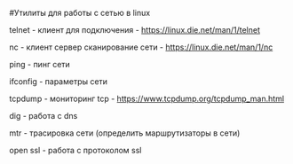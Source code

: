 #Утилиты для работы с сетью в linux

telnet - клиент для подключения - https://linux.die.net/man/1/telnet

nc - клиент сервер сканирование сети -  https://linux.die.net/man/1/nc

ping - пинг сети 

ifconfig - параметры сети 

tcpdump -  мониторинг tcp - https://www.tcpdump.org/tcpdump_man.html

dig - работа с dns

mtr  - трасировка сети (определить маршрутизаторы в сети)

open ssl - работа с протоколом  ssl 




